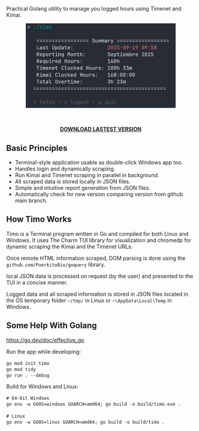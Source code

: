 
Practical Golang utility to manage you logged hours using Timenet and Kimai.

<div align="center"><img src="img/main.jpeg" alt="" width="400"></div>

<p>&nbsp;</p>
<p align="center">
  <a href="https://github.com/fabriziotappero/timo/releases/"><b>DOWNLOAD LASTEST VERSION</b></a>
</p>

## Basic Principles
- Terminal-style application usable as double-click Windows app too.
- Handles login and dynamically scraping.
- Run Kimai and Timenet scraping in parallel in background.
- All scraped data is stored locally in JSON files.
- Simple and intuitive report generation from JSON files.
- Automatically check for new version comparing version from github main branch.

## How Timo Works

Timo is a Terminal program written in Go and compiled for both Linux and Windows. It uses The Charm TUI library for visualization and chromedp 
for dynamic scraping the Kimai and the Timenet URLs.

Once remote HTML information scraped, DOM parsing is done using the `github.com/PuerkitoBio/goquery` library.

local JSON data is processed on request (by the user) and presented to the TUI in a concise manner.

Logged data and all scraped information is stored in JSON files located in the OS 
temporary folder ``~/tmp/`` in Linux or `~\AppData\Local\Temp` in Windows.

## Some Help With Golang

https://go.dev/doc/effective_go

Run the app while developing: 

```
go mod init timo
go mod tidy
go run . --debug
```
Build for Windows and Linux:

```
# 64-bit Windows
go env -w GOOS=windows GOARCH=amd64; go build -o build/timo.exe .

# Linux
go env -w GOOS=linux GOARCH=amd64; go build -o build/timo .
```
